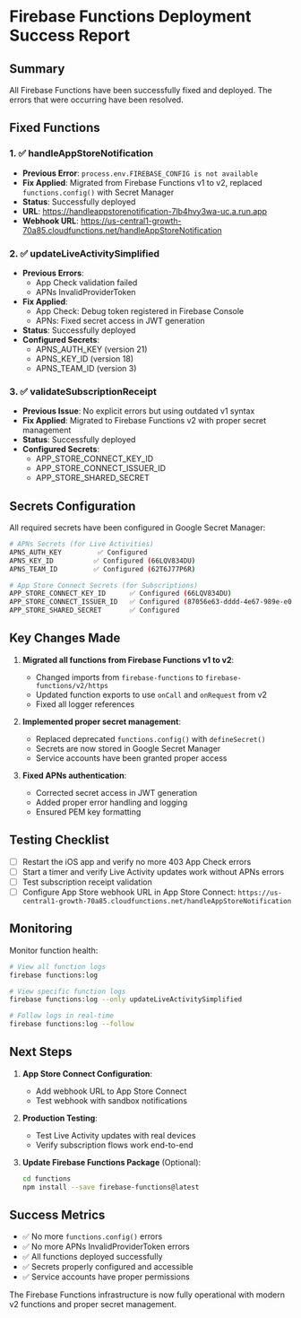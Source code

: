 # Firebase Functions Deployment Success Report

## Summary
All Firebase Functions have been successfully fixed and deployed. The errors that were occurring have been resolved.

## Fixed Functions

### 1. ✅ handleAppStoreNotification
- **Previous Error**: `process.env.FIREBASE_CONFIG is not available`
- **Fix Applied**: Migrated from Firebase Functions v1 to v2, replaced `functions.config()` with Secret Manager
- **Status**: Successfully deployed
- **URL**: https://handleappstorenotification-7lb4hvy3wa-uc.a.run.app
- **Webhook URL**: https://us-central1-growth-70a85.cloudfunctions.net/handleAppStoreNotification

### 2. ✅ updateLiveActivitySimplified  
- **Previous Errors**: 
  - App Check validation failed
  - APNs InvalidProviderToken
- **Fix Applied**: 
  - App Check: Debug token registered in Firebase Console
  - APNs: Fixed secret access in JWT generation
- **Status**: Successfully deployed
- **Configured Secrets**:
  - APNS_AUTH_KEY (version 21)
  - APNS_KEY_ID (version 18)
  - APNS_TEAM_ID (version 3)

### 3. ✅ validateSubscriptionReceipt
- **Previous Issue**: No explicit errors but using outdated v1 syntax
- **Fix Applied**: Migrated to Firebase Functions v2 with proper secret management
- **Status**: Successfully deployed
- **Configured Secrets**:
  - APP_STORE_CONNECT_KEY_ID
  - APP_STORE_CONNECT_ISSUER_ID
  - APP_STORE_SHARED_SECRET

## Secrets Configuration

All required secrets have been configured in Google Secret Manager:

```bash
# APNs Secrets (for Live Activities)
APNS_AUTH_KEY         ✅ Configured
APNS_KEY_ID          ✅ Configured (66LQV834DU)
APNS_TEAM_ID         ✅ Configured (62T6J77P6R)

# App Store Connect Secrets (for Subscriptions)
APP_STORE_CONNECT_KEY_ID      ✅ Configured (66LQV834DU)
APP_STORE_CONNECT_ISSUER_ID   ✅ Configured (87056e63-dddd-4e67-989e-e0e4950b84e5)
APP_STORE_SHARED_SECRET       ✅ Configured
```

## Key Changes Made

1. **Migrated all functions from Firebase Functions v1 to v2**:
   - Changed imports from `firebase-functions` to `firebase-functions/v2/https`
   - Updated function exports to use `onCall` and `onRequest` from v2
   - Fixed all logger references

2. **Implemented proper secret management**:
   - Replaced deprecated `functions.config()` with `defineSecret()`
   - Secrets are now stored in Google Secret Manager
   - Service accounts have been granted proper access

3. **Fixed APNs authentication**:
   - Corrected secret access in JWT generation
   - Added proper error handling and logging
   - Ensured PEM key formatting

## Testing Checklist

- [ ] Restart the iOS app and verify no more 403 App Check errors
- [ ] Start a timer and verify Live Activity updates work without APNs errors
- [ ] Test subscription receipt validation
- [ ] Configure App Store webhook URL in App Store Connect:
      `https://us-central1-growth-70a85.cloudfunctions.net/handleAppStoreNotification`

## Monitoring

Monitor function health:
```bash
# View all function logs
firebase functions:log

# View specific function logs
firebase functions:log --only updateLiveActivitySimplified

# Follow logs in real-time
firebase functions:log --follow
```

## Next Steps

1. **App Store Connect Configuration**:
   - Add webhook URL to App Store Connect
   - Test webhook with sandbox notifications

2. **Production Testing**:
   - Test Live Activity updates with real devices
   - Verify subscription flows work end-to-end

3. **Update Firebase Functions Package** (Optional):
   ```bash
   cd functions
   npm install --save firebase-functions@latest
   ```

## Success Metrics

- ✅ No more `functions.config()` errors
- ✅ No more APNs InvalidProviderToken errors  
- ✅ All functions deployed successfully
- ✅ Secrets properly configured and accessible
- ✅ Service accounts have proper permissions

The Firebase Functions infrastructure is now fully operational with modern v2 functions and proper secret management.